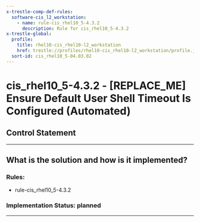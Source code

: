 ```yaml
---
x-trestle-comp-def-rules:
  software-cis_l2_workstation:
    - name: rule-cis_rhel10_5-4.3.2
      description: Rule for cis_rhel10_5-4.3.2
x-trestle-global:
  profile:
    title: rhel10-cis_rhel10-l2_workstation
    href: trestle://profiles/rhel10-cis_rhel10-l2_workstation/profile.json
  sort-id: cis_rhel10_5-04.03.02
---
```


# cis_rhel10_5-4.3.2 - \[REPLACE_ME\] Ensure Default User Shell Timeout Is Configured (Automated)

## Control Statement

______________________________________________________________________

## What is the solution and how is it implemented?

<!-- For implementation status enter one of: implemented, partial, planned, alternative, not-applicable -->

<!-- Note that the list of rules under ### Rules: is read-only and changes will not be captured after assembly to JSON -->

<!-- Add control implementation description here for control: cis_rhel10_5-4.3.2 -->

### Rules:

  - rule-cis_rhel10_5-4.3.2

### Implementation Status: planned

______________________________________________________________________
